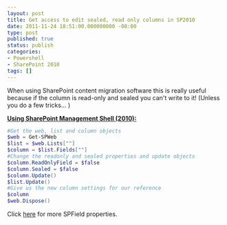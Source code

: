 ```yaml
---
layout: post
title: Get access to edit sealed, read only columns in SP2010
date: 2011-11-24 18:51:00.000000000 -08:00
type: post
published: true
status: publish
categories:
- Powershell
- SharePoint 2010
tags: []
---
```

<p>When using SharePoint content migration software this is really useful because if the column is read-only and sealed you can't write to it! (Unless you do a few tricks... )</p>
<p><u><strong>Using SharePoint Management Shell (2010):</strong></u></p>

```powershell
#Get the web, list and column objects
$web = Get-SPWeb
$list = $web.Lists[""]
$column = $list.Fields[""]
#Change the readonly and sealed properties and update objects
$column.ReadOnlyField = $false
$column.Sealed = $false
$column.Update()
$list.Update()
#Give us the new column settings for our reference
$column
$web.Dispose()
```

<p>Click <a href="http://msdn.microsoft.com/en-us/library/microsoft.sharepoint.spfield_properties.aspx" target="_blank">here</a> for more SPField properties.</p>

